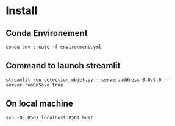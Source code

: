 
# Install

## Conda Environement

```conda env create -f environment.yml```



## Command to launch streamlit

```streamlit run detection_objet.py --server.address 0.0.0.0 --server.runOnSave true```

## On local machine

```ssh -NL 8501:localhost:8501 host```
